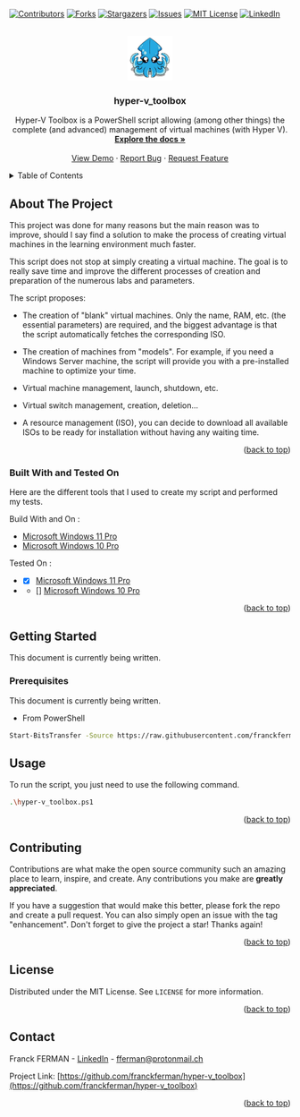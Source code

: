   <div id="top"></div>

[![Contributors][contributors-shield]](https://github.com/franckferman/hyper-v_toolbox/graphs/contributors)
[![Forks][forks-shield]](https://github.com/franckferman/hyper-v_toolbox/network/members)
[![Stargazers][stars-shield]](https://github.com/franckferman/hyper-v_toolbox/stargazers)
[![Issues][issues-shield]](https://github.com/franckferman/hyper-v_toolbox/issues)
[![MIT License][license-shield]](https://github.com/franckferman/hyper-v_toolbox/blob/main/LICENSE)
[![LinkedIn][linkedin-shield]](https://www.linkedin.com/in/fferman42)

<br />
<div align="center">
  <a href="https://github.com/franckferman/hyper-v_toolbox">
    <img src="https://raw.githubusercontent.com/franckferman/hyper-v_toolbox/main/img/logo.png" alt="Logo" width="80" height="80">
  </a>

<h3 align="center">hyper-v_toolbox</h3>

  <p align="center">
    Hyper-V Toolbox is a PowerShell script allowing (among other things) the complete (and advanced) management of virtual machines (with Hyper V).
    <br />
    <a href="https://github.com/franckferman/fix_wsl2_networking"><strong>Explore the docs »</strong></a>
    <br />
    <br />
    <a href="https://asciinema.org/a/C3OT7oVZOARXTUUISkpgdfIDm">View Demo</a>
    ·
    <a href="https://github.com/franckferman/fix_wsl2_networking/issues">Report Bug</a>
    ·
    <a href="https://github.com/franckferman/fix_wsl2_networking/issues">Request Feature</a>
  </p>
</div>

<details>
  <summary>Table of Contents</summary>
  <ol>
    <li>
      <a href="#about-the-project">About The Project</a>
      <ul>
        <li><a href="#built-with">Built With</a></li>
      </ul>
    </li>
    <li>
      <a href="#getting-started">Getting Started</a>
      <ul>
        <li><a href="#prerequisites">Prerequisites</a></li>
      </ul>
    </li>
    <li><a href="#usage">Usage</a></li>
    <li><a href="#contributing">Contributing</a></li>
    <li><a href="#license">License</a></li>
    <li><a href="#contact">Contact</a></li>
  </ol>
</details>

<!-- ABOUT THE PROJECT -->
## About The Project

This project was done for many reasons but the main reason was to improve, should I say find a solution to make the process of creating virtual machines in the learning environment much faster.

This script does not stop at simply creating a virtual machine. The goal is to really save time and improve the different processes of creation and preparation of the numerous labs and parameters.

The script proposes:

- The creation of "blank" virtual machines. Only the name, RAM, etc. (the essential parameters) are required, and the biggest advantage is that the script automatically fetches the corresponding ISO.

- The creation of machines from "models". For example, if you need a Windows Server machine, the script will provide you with a pre-installed machine to optimize your time.

- Virtual machine management, launch, shutdown, etc.

- Virtual switch management, creation, deletion...

- A resource management (ISO), you can decide to download all available ISOs to be ready for installation without having any waiting time.

<p align="right">(<a href="#top">back to top</a>)</p>

### Built With and Tested On

Here are the different tools that I used to create my script and performed my tests.

Build With and On :
* [Microsoft Windows 11 Pro](https://www.microsoft.com/en-us/windows/get-windows-11)
* [Microsoft Windows 10 Pro](https://www.microsoft.com/en-us/d/windows-10-pro/df77x4d43rkt?activetab=pivot:overviewtab)

Tested On :
* - [x] [Microsoft Windows 11 Pro](https://www.microsoft.com/en-us/windows/get-windows-11)
* - [] [Microsoft Windows 10 Pro](https://www.microsoft.com/en-us/d/windows-10-pro/df77x4d43rkt?activetab=pivot:overviewtab)

<p align="right">(<a href="#top">back to top</a>)</p>

<!-- GETTING STARTED -->
## Getting Started

This document is currently being written.

### Prerequisites

This document is currently being written.

* From PowerShell
```sh
Start-BitsTransfer -Source https://raw.githubusercontent.com/franckferman/hyper-v_toolbox/main/hyper-v_toolbox.ps1 -Destination C:\
```

<!-- USAGE EXAMPLES -->
## Usage

To run the script, you just need to use the following command.
```sh
.\hyper-v_toolbox.ps1
```

<p align="right">(<a href="#top">back to top</a>)</p>

<!-- CONTRIBUTING -->
## Contributing

Contributions are what make the open source community such an amazing place to learn, inspire, and create. Any contributions you make are **greatly appreciated**.

If you have a suggestion that would make this better, please fork the repo and create a pull request. You can also simply open an issue with the tag "enhancement".
Don't forget to give the project a star! Thanks again!

<p align="right">(<a href="#top">back to top</a>)</p>

<!-- LICENSE -->
## License

Distributed under the MIT License. See `LICENSE` for more information.

<p align="right">(<a href="#top">back to top</a>)</p>

<!-- CONTACT -->
## Contact

Franck FERMAN - [LinkedIn](https://www.linkedin.com/in/fferman42) - fferman@protonmail.ch

Project Link: [https://github.com/franckferman/hyper-v_toolbox](https://github.com/franckferman/hyper-v_toolbox)

<p align="right">(<a href="#top">back to top</a>)</p>

<!-- MARKDOWN LINKS & IMAGES -->
<!-- https://www.markdownguide.org/basic-syntax/#reference-style-links -->
[contributors-shield]: https://img.shields.io/github/contributors/franckferman/hyper-v_toolbox.svg?style=for-the-badge
[contributors-url]: https://github.com/franckferman/hyper-v_toolbox/graphs/contributors
[forks-shield]: https://img.shields.io/github/forks/franckferman/hyper-v_toolbox.svg?style=for-the-badge
[forks-url]: https://github.com/franckferman/hyper-v_toolbox/network/members
[stars-shield]: https://img.shields.io/github/stars/franckferman/hyper-v_toolbox.svg?style=for-the-badge
[stars-url]: https://github.com/franckferman/hyper-v_toolbox/stargazers
[issues-shield]: https://img.shields.io/github/issues/franckferman/hyper-v_toolbox.svg?style=for-the-badge
[issues-url]: https://github.com/franckferman/hyper-v_toolbox/issues
[license-shield]: https://img.shields.io/github/license/franckferman/hyper-v_toolbox.svg?style=for-the-badge
[license-url]: https://github.com/franckferman/hyper-v_toolbox/blob/master/LICENSE.txt
[linkedin-shield]: https://img.shields.io/badge/-LinkedIn-black.svg?style=for-the-badge&logo=linkedin&colorB=555
[linkedin-url]: https://linkedin.com/in/fferman42
[product-screenshot]: images/screenshot.png
